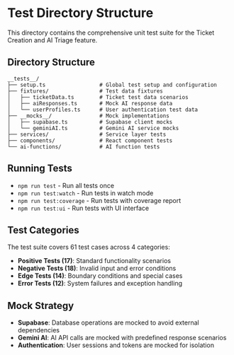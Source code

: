 # Test Directory Structure

This directory contains the comprehensive unit test suite for the Ticket Creation and AI Triage feature.

## Directory Structure

```
__tests__/
├── setup.ts                 # Global test setup and configuration
├── fixtures/                # Test data fixtures
│   ├── ticketData.ts        # Ticket test data scenarios
│   ├── aiResponses.ts       # Mock AI response data
│   └── userProfiles.ts      # User authentication test data
├── __mocks__/               # Mock implementations
│   ├── supabase.ts          # Supabase client mocks
│   └── geminiAI.ts          # Gemini AI service mocks
├── services/                # Service layer tests
├── components/              # React component tests
└── ai-functions/            # AI function tests
```

## Running Tests

- `npm run test` - Run all tests once
- `npm run test:watch` - Run tests in watch mode
- `npm run test:coverage` - Run tests with coverage report
- `npm run test:ui` - Run tests with UI interface

## Test Categories

The test suite covers 61 test cases across 4 categories:

- **Positive Tests (17)**: Standard functionality scenarios
- **Negative Tests (18)**: Invalid input and error conditions
- **Edge Tests (14)**: Boundary conditions and special cases
- **Error Tests (12)**: System failures and exception handling

## Mock Strategy

- **Supabase**: Database operations are mocked to avoid external dependencies
- **Gemini AI**: AI API calls are mocked with predefined response scenarios
- **Authentication**: User sessions and tokens are mocked for isolation
